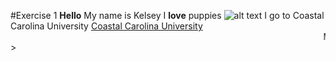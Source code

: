 #Exercise 1
**Hello**
My name is Kelsey
I **love** puppies 
![alt text](https://my.vetmatrixbase.com/clients/12679/images/Gorgeous_puppies.jpg "Logo Title Text 1")
I go to Coastal Carolina University
[Coastal Carolina University](www.coastal.edu)
<marquee behavior="slide" direction="left">Myrtle Beach</marquee>>
